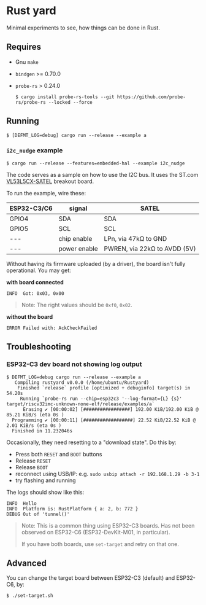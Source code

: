 # Rust yard

Minimal experiments to see, how things can be done in Rust.

## Requires

- Gnu `make`
- `bindgen` >= 0.70.0
- `probe-rs` > 0.24.0

	```
	$ cargo install probe-rs-tools --git https://github.com/probe-rs/probe-rs --locked --force
	```
	

## Running

```
$ [DEFMT_LOG=debug] cargo run --release --example a
```

### `i2c_nudge` example

```
$ cargo run --release --features=embedded-hal --example i2c_nudge
```

The code serves as a sample on how to use the I2C bus. It uses the ST.com [VL53L5CX-SATEL](https://www.st.com/en/evaluation-tools/vl53l5cx-satel.html) breakout board<!-- #whisper marking "4.322" on the PCB -->. 

To run the example, wire these:

|ESP32-C3/C6|signal|SATEL|
|---|---|---|
|GPIO4|SDA|SDA|
|GPIO5|SCL|SCL|
|---|chip enable|LPn, via 47kΩ to GND|
|---|power enable|PWREN, via 22kΩ to AVDD (5V)|

<!--
|(GPIO6)|reset; active high|I2C_RST|
-->
Without having its firmware uploaded (by a driver), the board isn't fully operational. You may get:

**with board connected**

```
INFO  Got: 0x03, 0x00
```

>Note: The right values should be `0xf0`, `0x02`.

**without the board**

```
ERROR Failed with: AckCheckFailed
```

## Troubleshooting

### ESP32-C3 dev board not showing log output

```
$ DEFMT_LOG=debug cargo run --release --example a
   Compiling rustyard v0.0.0 (/home/ubuntu/Rustyard)
    Finished `release` profile [optimized + debuginfo] target(s) in 54.20s
     Running `probe-rs run --chip=esp32c3 '--log-format={L} {s}' target/riscv32imc-unknown-none-elf/release/examples/a`
      Erasing ✔ [00:00:02] [#################] 192.00 KiB/192.00 KiB @ 85.21 KiB/s (eta 0s )
  Programming ✔ [00:00:11] [##################] 22.52 KiB/22.52 KiB @ 2.01 KiB/s (eta 0s )
  Finished in 11.232046s

```

Occasionally, they need resetting to a "download state". Do this by:

- Press both `RESET` and `BOOT` buttons
- Release `RESET`
- Release `BOOT`
- reconnect using USB/IP: e.g. `sudo usbip attach -r 192.168.1.29 -b 3-1`
- try flashing and running

The logs should show like this:

```
INFO  Hello
INFO  Platform is: RustPlatform { a: 2, b: 772 }
DEBUG Out of 'tunnel()'
```

>Note: This is a common thing using ESP32-C3 boards. Has not been observed on ESP32-C6 (ESP32-DevKit-M01, in particular).
>
>If you have both boards, use `set-target` and retry on that one.


## Advanced

You can change the target board between ESP32-C3 (default) and ESP32-C6, by:

```
$ ./set-target.sh
```
